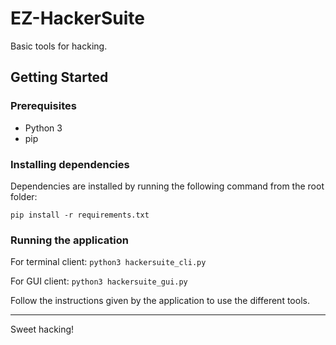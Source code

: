 # EZ-HackerSuite
Basic tools for hacking.

## Getting Started

### Prerequisites
- Python 3
- pip

### Installing dependencies
Dependencies are installed by running the following command from the root folder:

`pip install -r requirements.txt`

### Running the application
For terminal client: `python3 hackersuite_cli.py`

For GUI client: `python3 hackersuite_gui.py`

Follow the instructions given by the application to use the different tools.

---

Sweet hacking!
